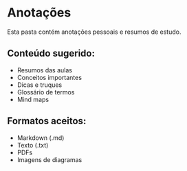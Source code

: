 # Anotações

Esta pasta contém anotações pessoais e resumos de estudo.

## Conteúdo sugerido:

- Resumos das aulas
- Conceitos importantes
- Dicas e truques
- Glossário de termos
- Mind maps

## Formatos aceitos:

- Markdown (.md)
- Texto (.txt)
- PDFs
- Imagens de diagramas